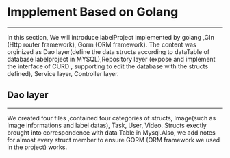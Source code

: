 # Impplement Based on Golang
---
In this section, We will introduce labelProject implemented by golang ,GIn (Http router framework), Gorm (ORM framework). The content was orginized as Dao layer(define the data structs according to dataTable of database labelproject in MYSQL),Repository layer (expose and implement the interface of CURD , supporting to edit the database with the structs defined), Service layer, Controller layer.

## Dao layer
----
We created four files ,contained four categories of structs, Image(such as Image informations and label datas), Task, User, Video. Structs exectly brought into correspondence with data Table in Mysql.Also, we add notes for almost every struct member to ensure GORM (ORM framework we used in the project) works.
 